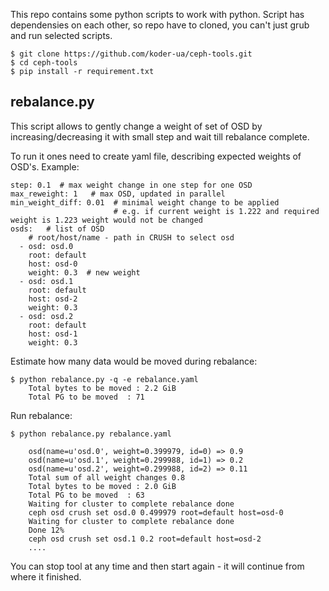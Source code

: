 This repo contains some python scripts to work with python.
Script has dependensies on each other, so repo have to cloned,
you can't just grub and run selected scripts.

    $ git clone https://github.com/koder-ua/ceph-tools.git
    $ cd ceph-tools
    $ pip install -r requirement.txt

rebalance.py
------------
    
This script allows to gently change a weight of set of OSD by increasing/decreasing it with small step
and wait till rebalance complete.

To run it ones need to create yaml file, describing expected weights of OSD's.
Example:

    step: 0.1  # max weight change in one step for one OSD
    max_reweight: 1   # max OSD, updated in parallel
    min_weight_diff: 0.01  # minimal weight change to be applied
                           # e.g. if current weight is 1.222 and required weight is 1.223 weight would not be changed
    osds:   # list of OSD
        # root/host/name - path in CRUSH to select osd
      - osd: osd.0
        root: default 
        host: osd-0
        weight: 0.3  # new weight
      - osd: osd.1
        root: default
        host: osd-2
        weight: 0.3
      - osd: osd.2
        root: default
        host: osd-1
        weight: 0.3

Estimate how many data would be moved during rebalance:

    $ python rebalance.py -q -e rebalance.yaml
        Total bytes to be moved : 2.2 GiB
        Total PG to be moved  : 71

Run rebalance:
    
    $ python rebalance.py rebalance.yaml 
        
        osd(name=u'osd.0', weight=0.399979, id=0) => 0.9
        osd(name=u'osd.1', weight=0.299988, id=1) => 0.2
        osd(name=u'osd.2', weight=0.299988, id=2) => 0.11
        Total sum of all weight changes 0.8
        Total bytes to be moved : 2.0 GiB
        Total PG to be moved  : 63
        Waiting for cluster to complete rebalance done
        ceph osd crush set osd.0 0.499979 root=default host=osd-0
        Waiting for cluster to complete rebalance done
        Done 12%
        ceph osd crush set osd.1 0.2 root=default host=osd-2
        ....

You can stop tool at any time and then start again - it will continue
from where it finished.
    